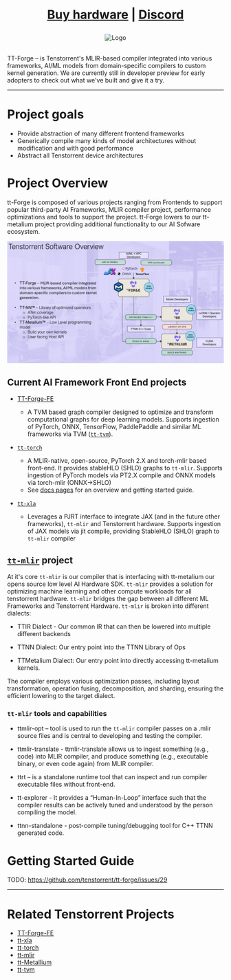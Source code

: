 <div align="center">

<h1>
   
[Buy hardware](https://tenstorrent.com/cards/) | [Discord](https://discord.gg/tenstorrent)

</h1>
<picture>
  <source media="(prefers-color-scheme: dark)" srcset="docs/public/images/tt_refresh_forge_w_logo_gray.png">
  <source media="(prefers-color-scheme: light)" srcset="docs/public/images/tt_refresh_forge_w_logo.png">
  <img alt="Logo" src="docs/public/images/tt_refresh_forge_w_logo_purple.png" height="250">
</picture>

</div>
<br>

TT-Forge – is Tenstorrent's MLIR-based compiler integrated into various frameworks, AI/ML models from domain-specific compilers to custom kernel generation.
We are currently still in developer preview for early adopters to check out what we've built and give it a try. 
  
-----

# Project goals
- Provide abstraction of many different frontend frameworks
- Generically compile many kinds of model architectures without modification and with good performance
- Abstract all Tenstorrent device architectures

# Project Overview

tt-Forge is composed of various projects ranging from Frontends to support popular third-party AI Frameworks, MLIR compiler project, performance optimizations and tools to support the project.
tt-Forge lowers to our tt-metalium project providing additional functionality to our AI Sofware ecosystem.

![Tenstorrent Software overview](docs/public/images/tt-sw-overview.png)


## Current AI Framework Front End projects
- [TT-Forge-FE](https://github.com/tenstorrent/tt-forge-fe)
  - A TVM based graph compiler designed to optimize and transform computational graphs for deep learning models. Supports ingestion of PyTorch, ONNX, TensorFlow, PaddlePaddle and similar ML frameworks via TVM ([`tt-tvm`](https://github.com/tenstorrent/tt-tvm)).

- [`tt-torch`](https://github.com/tenstorrent/tt-torch)

  - A MLIR-native, open-source, PyTorch 2.X and torch-mlir based front-end. It provides stableHLO (SHLO) graphs to `tt-mlir`. Supports ingestion of PyTorch models via PT2.X compile and ONNX models via torch-mlir (ONNX->SHLO)
  - See [docs pages](https://docs.tenstorrent.com/tt-torch) for an overview and getting started guide. 

- [`tt-xla`](https://github.com/tenstorrent/tt-xla)
  - Leverages a PJRT interface to integrate JAX (and in the future other frameworks), `tt-mlir` and Tenstorrent hardware. Supports ingestion of JAX models via jit compile, providing StableHLO (SHLO) graph to `tt-mlir` compiler



## [`tt-mlir`](https://github.com/tenstorrent/tt-mlir) project

At it's core `tt-mlir` is our compiler that is interfacing with tt-metalium our opens source low level AI Hardware SDK. `tt-mlir` provides a solution for optimizing machine learning and other compute workloads for all tenstorrent hardware. `tt-mlir` bridges the gap between all different ML Frameworks and Tenstorrent Hardware. `tt-mlir` is broken into different dialects:

- TTIR Dialect - Our common IR that can then be lowered into multiple different backends

- TTNN Dialect: Our entry point into the TTNN Library of Ops

- TTMetalium Dialect: Our entry point into directly accessing tt-metalium kernels. 

The compiler employs various optimization passes, including layout transformation, operation fusing, decomposition, and sharding, ensuring the efficient lowering to the target dialect.​

### `tt-mlir` tools and capabilities

- ttmlir-opt – tool is used to run the `tt-mlir` compiler passes on a .mlir source files and is central to developing and testing the compiler.​

- ttmlir-translate - ttmlir-translate allows us to ingest something (e.g., code) into MLIR compiler, and produce something (e.g., executable binary, or even code again) from MLIR compiler.​

- ttrt – is a standalone runtime tool that can inspect and run compiler executable files without front-end.​

- tt-explorer - It provides a “Human-In-Loop” interface such that the compiler results can be actively tuned and understood by the person compiling the model.​

- ttnn-standalone - post-compile tuning/debugging tool for C++ TTNN generated code.


# Getting Started Guide 

TODO: https://github.com/tenstorrent/tt-forge/issues/29

-----
# Related Tenstorrent Projects
- [TT-Forge-FE](https://github.com/tenstorrent/tt-forge-fe)
- [tt-xla](https://github.com/tenstorrent/tt-xla)
- [tt-torch](https://github.com/tenstorrent/tt-torch)
- [tt-mlir](https://github.com/tenstorrent/tt-mlir)
- [tt-Metallium](https://github.com/tenstorrent/tt-metal)
- [tt-tvm](https://github.com/tenstorrent/tt-tvm)
